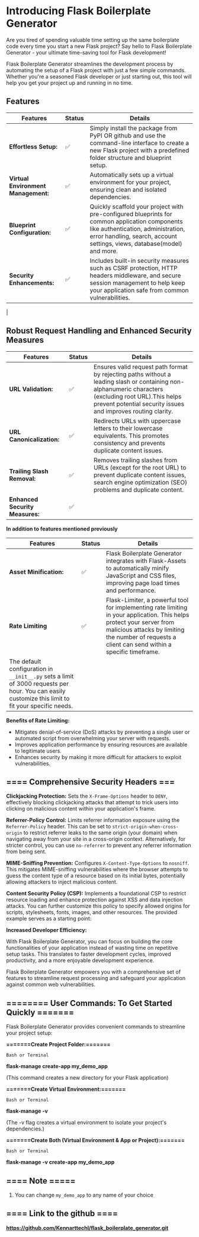 # Introducing Flask Boilerplate Generator

Are you tired of spending valuable time setting up the same boilerplate code every time you start a new Flask project? Say hello to Flask Boilerplate Generator - your ultimate time-saving tool for Flask development!

Flask Boilerplate Generator streamlines the development process by automating the setup of a Flask project with just a few simple commands. Whether you're a seasoned Flask developer or just starting out, this tool will help you get your project up and running in no time.

## Features
| Features  |   Status | Details
| ------------- | ------------- | -------- |
|**Effortless Setup:** |✅          | Simply install the package from PyPI OR github and use the command-line interface to create a new Flask project with a predefined folder structure and blueprint setup.
|**Virtual Environment Management:**|✅         | Automatically sets up a virtual environment for your project, ensuring clean and isolated dependencies.
|**Blueprint Configuration:**|✅            | Quickly scaffold your project with pre-configured blueprints for common application components like authentication, administration, error handling, search, account settings, views, database(model) and more.
|**Security Enhancements:**|✅          | Includes built-in security measures such as CSRF protection, HTTP headers middleware, and secure session management to help keep your application safe from common vulnerabilities.
|


## Robust Request Handling and Enhanced Security Measures 
| Features  |   Status | Details
| ------------- | ------------- | -------- |
|**URL Validation:**|✅         | Ensures valid request path format by rejecting paths without a leading slash or containing non-alphanumeric characters (excluding root URL).This helps prevent potential security issues and improves routing clarity.
|**URL Canonicalization:**|✅           | Redirects URLs with uppercase letters to their lowercase equivalents. This promotes consistency and prevents duplicate content issues.         
|**Trailing Slash Removal:**|✅         | Removes trailing slashes from URLs (except for the root URL) to prevent duplicate content issues, search engine optimization (SEO) problems and duplicate content.
|**Enhanced Security Measures:**|✅         

**In addition to features mentioned previously**

| Features  |   Status | Details
| ------------- | ------------- | -------- |
|**Asset Minification:**|✅         | Flask Boilerplate Generator integrates with Flask-Assets to automatically minify JavaScript and CSS files, improving page load times and performance.
|**Rate Limiting**|✅           |Flask-Limiter, a powerful tool for implementing rate limiting in your application. This helps protect your server from malicious attacks by limiting the number of requests a client can send within a specific timeframe.
|The default configuration in `__init__.py` sets a limit of 3000 requests per hour. You can easily customize this limit to fit your specific needs.


**Benefits of Rate Limiting:**

* Mitigates denial-of-service (DoS) attacks by preventing a single user or automated script from overwhelming your server with requests.
* Improves application performance by ensuring resources are available to legitimate users.
* Enhances security by making it more difficult for attackers to exploit vulnerabilities.


## ==== Comprehensive Security Headers === 

**Clickjacking Protection:** Sets the `X-Frame-Options` header to `DENY`, effectively blocking clickjacking attacks that attempt to trick users into clicking on malicious content within your application's frame.
  
**Referrer-Policy Control:** Limits referrer information exposure using the `Referrer-Policy` header. This can be set to `strict-origin-when-cross-origin` to restrict referrer leaks to the same origin (your domain) when navigating away from your site in a cross-origin context. Alternatively, for stricter control, you can use `no-referrer` to prevent any referrer information from being sent.
  
**MIME-Sniffing Prevention:** Configures `X-Content-Type-Options` to `nosniff`. This mitigates MIME-sniffing vulnerabilities where the browser attempts to guess the content type of a resource based on its initial bytes, potentially allowing attackers to inject malicious content.

**Content Security Policy (CSP):** Implements a foundational CSP to restrict resource loading and enhance protection against XSS and data injection attacks. You can further customize this policy to specify allowed origins for scripts, stylesheets, fonts, images, and other resources. The provided example serves as a starting point:


**Increased Developer Efficiency:**

With Flask Boilerplate Generator, you can focus on building the core functionalities of your application instead of wasting time on repetitive setup tasks. This translates to faster development cycles, improved productivity, and a more enjoyable development experience.

Flask Boilerplate Generator empowers you with a comprehensive set of features to streamline request processing and safeguard your application against common web vulnerabilities.


## ======== User Commands: To Get Started Quickly =======

Flask Boilerplate Generator provides convenient commands to streamline your project setup:

**=======Create Project Folder:=======**

`Bash or Terminal`

**flask-manage create-app my_demo_app** 

(This command creates a new directory for your Flask application)

**=======Create Virtual Environment:=======**

`Bash or Terminal`

**flask-manage -v**

(The -v flag creates a virtual environment to isolate your project's dependencies.)

**=======Create Both (Virtual Environment & App or Project):=======**

`Bash or Terminal`

**flask-manage -v create-app my_demo_app**

## ==== Note =====
1. You can change `my_demo_app` to any name of your choice


## ==== Link to the github ====

**https://github.com/Kennarttechl/flask_boilerplate_generator.git**